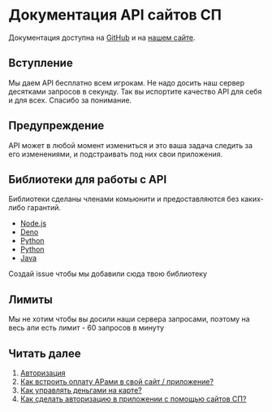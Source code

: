 # Документация API сайтов СП

Документация доступна на [GitHub](https://github.com/sp-worlds/api-docs) и на [нашем сайте](https://sp-api-docs.netlify.app/).

## Вступление

Мы даем API бесплатно всем игрокам. Не надо досить наш сервер десятками запросов в секунду. Так вы испортите качество API для себя и для всех. Спасибо за понимание.

## Предупреждение

API может в любой момент измениться и это ваша задача следить за его изменениями, и подстраивать под них свои приложения.

## Библиотеки для работы с API

Библиотеки сделаны членами комьюнити и предоставляются без каких-либо гарантий.

- [Node.js](https://www.npmjs.com/package/spworlds)
- [Deno](https://crux.land/AdZBL)
- [Python](https://pypi.org/project/pyspapi/)
- [Python](https://pypi.org/project/Py-SPW/)
- [Java](https://github.com/ValeraShimchuck/JSP)

Создай issue чтобы мы добавили сюда твою библиотеку

## Лимиты

Мы не хотим чтобы вы досили наши сервера запросами, поэтому на весь апи есть лимит - 60 запросов в минуту

## Читать далее

1. [Авторизация](./AUTHORIZATION.md)
2. [Как встроить оплату АРами в свой сайт / приложение?](./PAYMENTS.md)
3. [Как управлять деньгами на карте?](./CARD.md)
4. [Как сделать авторизацию в приложении с помощью сайтов СП?](./USERS.md)
